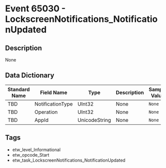 # Event 65030 - LockscreenNotifications_NotificationUpdated

## Description
None

## Data Dictionary
|Standard Name|Field Name|Type|Description|Sample Value|
|---|---|---|---|---|
|TBD|NotificationType|UInt32|None|`None`|
|TBD|Operation|UInt32|None|`None`|
|TBD|AppId|UnicodeString|None|`None`|

## Tags
* etw_level_Informational
* etw_opcode_Start
* etw_task_LockscreenNotifications_NotificationUpdated